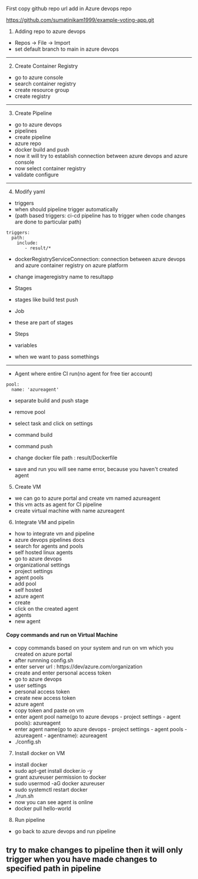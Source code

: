 First copy github repo url add in Azure devops repo

https://github.com/sumatinikam1999/example-voting-app.git

1. Adding repo to azure devops
- Repos -> File -> Import
- set default branch to main in azure devops

---

2. Create Container Registry
- go to azure console
- search container registry
- create resource group
- create registry

---

3. Create Pipeline
- go to azure devops
- pipelines 
- create pipeline 
- azure repo
- docker build and push
- now it will try to establish connection between azure devops and azure console
- now select container registry
- validate configure

----

4. Modify yaml 
- triggers
- when should pipeline trigger automatically
- (path based triggers: ci-cd pipeline has to trigger when code changes are done to particular path)
```
triggers:
  path: 
    include: 
       - result/*
```
- dockerRegistryServiceConnection: connection between azure devops and azure container registry on azure platform
- change imageregistry name to resultapp

- Stages
- stages like build test push 

- Job
- these are part of stages

- Steps

- variables
- when we want to pass somethings
----

- Agent where entire CI run(no agent for free tier account)

```
pool:
  name: 'azureagent'
```
- separate build and push stage
- remove pool

- select task and click on settings
- command build
- command push

- change docker file path : result/Dockerfile

- save and run you will see name error, because you haven't created agent

5. Create VM
- we can go to azure portal and create vm named azureagent
- this vm acts as agent for CI pipeline
- create virtual machine with name azureagent

6. Integrate VM and pipelin
- how to integrate vm and pipeline
- azure devops pipelines docs
- search for agents and pools
- self hosted linux agents
- go to azure devops
- organizational settings
- project settings
- agent pools
- add pool
- self hosted
- azure agent
- create
- click on the created agent
- agents
- new agent
#### Copy commands and run on Virtual Machine
- copy commands based on your system and run on vm which you created on azure portal
- after runnning config.sh
- enter server url : https://dev/azure.com/organization
- create and enter personal access token
- go to azure devops
- user settings 
- personal access token
- create new access token
- azure agent
- copy token and paste on vm
- enter agent pool name(go to azure devops - project settings - agent pools): azureagent
- enter agent name(go to azure devops - project settings - agent pools - azureagent - agentname): azureagent
- ./config.sh

7. Install docker on VM
- install docker
- sudo apt-get install docker.io -y
- grant azureuser permission to docker
- sudo usermod -aG docker azureuser
- sudo systemctl restart docker
- ./run.sh
- now you can see agent is online
- docker pull hello-world

8. Run pipeline
- go back to azure devops and run pipeline


## try to make changes to pipeline then it will only trigger when you have made changes to specified path in pipeline

